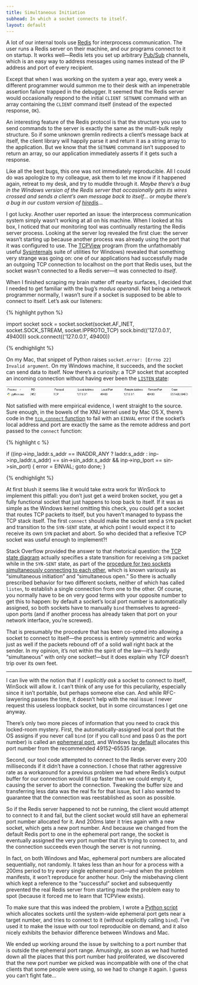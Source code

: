```yaml
---
title: Simultaneous Initiation
subhead: In which a socket connects to itself.
layout: default
---
```


A lot of our internal tools use [Redis][redis] for interprocess communication. The user runs a Redis server on their machine, and our programs connect to it on startup. It works well—Redis lets you set up arbitrary [Pub/Sub][pubsub] channels, which is an easy way to address messages using names instead of the IP address and port of every recipient.

Except that when I was working on the system a year ago, every week a different programmer would summon me to their desk with an impenetrable assertion failure trapped in the debugger. It seemed that the Redis server would occasionally respond to the initial `CLIENT SETNAME` command with an array containing the `CLIENT` command itself (instead of the expected response, `OK`).

An interesting feature of the Redis protocol is that the structure you use to send commands to the server is exactly the same as the multi-bulk reply structure. So if some unknown gremlin redirects a client’s message back at itself, the client library will happily parse it and return it as a string array to the application. But we know that the `SETNAME` command isn’t supposed to return an array, so our application immediately asserts if it gets such a response.

Like all the best bugs, this one was not immediately reproducible. All I could do was apologize to my colleague, ask them to let me know if it happened again, retreat to my desk, and try to muddle through it. *Maybe there’s a bug in the Windows version of the Redis server that occasionally gets its wires crossed and sends a client’s own message back to itself… or maybe there’s a bug in our custom version of [hiredis][hiredis]…*

I got lucky. Another user reported an issue: the interprocess communication system simply wasn’t working at all on his machine. When I looked at his box, I noticed that our monitoring tool was continually restarting the Redis server process. Looking at the server log revealed the first clue: the server wasn’t starting up because another process was already using the port that it was configured to use. The [TCPView][tcpview] program (from the unfathomably useful [Sysinternals][sysinternals] suite of utilities for Windows) revealed that something very strange was going on: one of our applications had successfully made an outgoing TCP connection to localhost on the port that Redis uses, but the socket wasn’t connected to a Redis server—it was connected to *itself*.

When I finished scraping my brain matter off nearby surfaces, I decided that I needed to get familiar with the bug’s *modus operandi*. Not being a network programmer normally, I wasn’t sure if a socket is supposed to be able to connect to itself. Let’s ask our listeners:

{% highlight python %}

import socket
sock = socket.socket(socket.AF_INET, socket.SOCK_STREAM, socket.IPPROTO_TCP)
sock.bind(('127.0.0.1', 49400))
sock.connect(('127.0.0.1', 49400))

{% endhighlight %}

On my Mac, that snippet of Python raises `socket.error: [Errno 22] Invalid argument`. On my Windows machine, it succeeds, and the socket can send data to itself. Now there’s a curiosity: a TCP socket that accepted an incoming connection without having ever been the [`LISTEN` state][rfc793-states]:

![Screenshot of TCPView showing both the local and remote endpoints of a socket bound to 127.0.0.1:49400][tcpview-screenshot]

Not satisfied with mere empirical evidence, I went straight to the source. Sure enough, in the bowels of the XNU kernel used by Mac OS X, there’s code in the [`tcp_connect` function][xnutcp] to fail with an `EINVAL` error if the socket’s local address and port are exactly the same as the remote address and port passed to the `connect` function:

{% highlight c %}

if ((inp->inp_laddr.s_addr == INADDR_ANY ? laddr.s_addr :
    inp->inp_laddr.s_addr) == sin->sin_addr.s_addr &&
    inp->inp_lport == sin->sin_port) {
    error = EINVAL;
    goto done;
}

{% endhighlight %}

At first blush it seems like it would take extra work for WinSock to implement this pitfall: you don’t just get a weird broken socket, you get a fully functional socket that just happens to loop back to itself. If it was as simple as the Windows kernel omitting this check, you could get a socket that routes TCP packets to itself, but you haven’t managed to bypass the TCP stack itself. The first `connect` should make the socket send a `SYN` packet and transition to the `SYN-SENT` state, at which point I would expect it to receive its own `SYN` packet and abort. So who decided that a reflexive TCP socket was useful enough to implement?!

Stack Overflow provided the answer to that rhetorical question: the [TCP state diagram][rfc793-diagram] actually specifies a state transition for receiving a `SYN` packet while in the `SYN-SENT` state, as part of the [procedure for two sockets simultaneously connecting to each other][rfc793-establish], which is known variously as “simultaneous initiation” and “simultaneous open.” So there is actually prescribed behavior for two different sockets, neither of which has called `listen`, to establish a single connection from one to the other. Of course, you normally have to be on very good terms with your opposite number to get this to happen: by default a socket’s local port number is automatically assigned, so both sockets have to manually `bind` themselves to agreed-upon ports (and if another process has already taken that port on your network interface, you’re screwed).

That is presumably the procedure that has been co-opted into allowing a socket to connect to itself—the process is entirely symmetric and works just as well if the packets rebound off of a solid wall right back at the sender. In my opinion, it’s not within the spirit of the law—it’s hardly “simultaneous” with only one socket!—but it does explain why TCP doesn’t trip over its own feet.

---

I can live with the notion that if I *explicitly ask* a socket to connect to itself, WinSock will allow it. I can’t think of any use for this peculiarity, especially since it isn’t portable, but perhaps someone else can. And while RFC-lawyering passes the time, it doesn’t help with the real issue: I never request this useless loopback socket, but in some circumstances I get one anyway.

There’s only two more pieces of information that you need to crack this locked-room mystery. First, the automatically-assigned local port that the OS assigns if you never call `bind` (or if you call `bind` and pass 0 as the port number) is called an [ephemeral port][ephemeral-port], and Windows [by default][win-port-range] allocates this port number from the recommended 49152–65535 range.

Second, our tool code attempted to connect to the Redis server every 200 milliseconds if it didn’t have a connection. I chose that rather aggressive rate as a workaround for a previous problem we had where Redis’s output buffer for our connection would fill up faster than we could empty it, causing the server to abort the connection. Tweaking the buffer size and transferring less data was the real fix for that issue, but I also wanted to guarantee that the connection was reestablished as soon as possible.

So if the Redis server happened to not be running, the client would attempt to connect to it and fail, but the client socket would still have an ephemeral port number allocated for it. And 200ms later it tries again with a new socket, which gets a new port number. And because we changed from the default Redis port to one in the ephemeral port range, the socket is eventually assigned the very port number that it’s trying to connect to, and the connection succeeds even though the server is not running.

In fact, on both Windows and Mac, ephemeral port numbers are allocated sequentially, not randomly. It takes less than an hour for a process with a 200ms period to try every single ephemeral port—and when the problem manifests, it won’t reproduce for another hour. Only the misbehaving client which kept a reference to the “successful” socket and subsequently prevented the real Redis server from starting made the problem easy to spot (because it forced me to learn that TCPView exists).

To make sure that this was indeed the problem, I wrote a [Python script][gist] which allocates sockets until the system-wide ephemeral port gets near a target number, and tries to connect to it (without explicitly calling `bind`). I’ve used it to make the issue with our tool reproducible on demand, and it also nicely exhibits the behavior difference between Windows and Mac.

We ended up working around the issue by switching to a port number that is outside the ephemeral port range. Amusingly, as soon as we had hunted down all the places that this port number had proliferated, we discovered that the new port number we picked was incompatible with one of the chat clients that some people were using, so we had to change it again. I guess you can’t fight fate…

[redis]: http://redis.io
[pubsub]: http://redis.io/topics/pubsub
[hiredis]: https://github.com/redis/hiredis
[sysinternals]: http://technet.microsoft.com/en-us/sysinternals/
[tcpview]: http://technet.microsoft.com/en-us/sysinternals/bb897437.aspx
[tcpview-screenshot]: /img/tcpview-ouroboros.png
[rfc793-states]: https://tools.ietf.org/html/rfc793#page-21
[rfc793-diagram]: https://tools.ietf.org/html/rfc793#page-23
[rfc793-establish]: https://tools.ietf.org/html/rfc793#section-3.4
[xnutcp]: http://www.opensource.apple.com/source/xnu/xnu-2422.115.4/bsd/netinet/tcp_usrreq.c
[ephemeral-port]: http://en.wikipedia.org/wiki/Ephemeral_port
[win-port-range]: http://support.microsoft.com/kb/929851
[gist]: https://gist.github.com/Nexuapex/9d510668ef7c74a38329
[so-question]: http://stackoverflow.com/questions/17584383/why-can-a-socket-connect-to-its-own-ephemeral-port
